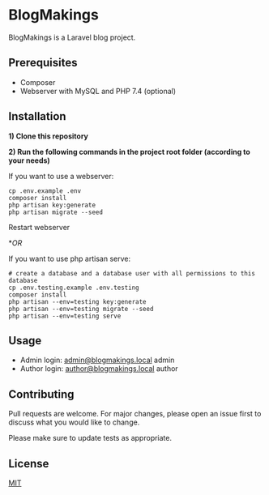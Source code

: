 # BlogMakings

BlogMakings is a Laravel blog project.

## Prerequisites

- Composer
- Webserver with MySQL and PHP 7.4 (optional)

## Installation

**1) Clone this repository**

**2) Run the following commands in the project root folder (according to your needs)**

If you want to use a webserver:

    cp .env.example .env
    composer install
    php artisan key:generate
    php artisan migrate --seed
    
Restart webserver 

**OR*
    
If you want to use php artisan serve:

    # create a database and a database user with all permissions to this database
    cp .env.testing.example .env.testing
    composer install
    php artisan --env=testing key:generate
    php artisan --env=testing migrate --seed
    php artisan --env=testing serve
    

## Usage

- Admin login:  admin@blogmakings.local		admin
- Author login:	author@blogmakings.local	author

## Contributing
Pull requests are welcome. For major changes, please open an issue first to discuss what you would like to change.

Please make sure to update tests as appropriate.

## License
[MIT](https://choosealicense.com/licenses/mit/)
